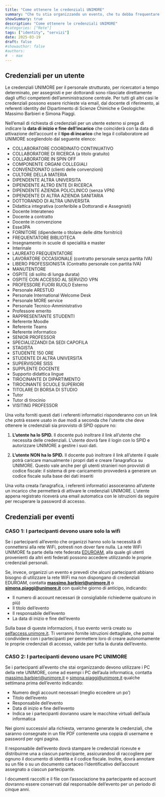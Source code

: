 ```yaml
---
title: "Come ottenere le credenziali UNIMORE"
summary: "Che tu stia organizzando un evento, che tu debba frequentare il DSCG per un periodo di tempo, in questa guida puoi trovare come ottenere le credenziali UNIMORE"
showSummary: true
description: "Come ottenere le credenziali UNIMORE"
#categories: ["Rete"]
tags: ["identity", "servizi"]
date: 2025-03-19
draft: false
#showauthor: false
#authors:
#  - max
---
```


## Credenziali per un utente

Le credenziali UNIMORE per il personale strutturato, per ricercatori a tempo determinato, per assegnisti e per dottorandi sono rilasciate direttamente dagli uffici competenti dell’amministrazione centrale. Per tutti gli altri casi le credenziali possono essere richieste via email, dal docente di riferimento, ai referenti identity del Dipartimento di Scienze Chimiche e Geologiche: Massimo Barbieri e Simona Piaggi.

Nell’email di richiesta di credenziali per un utente esterno si prega di indicare la **data di inizio e fine dell’incarico** che coinciderà con la data di attivazione dell’account e il **tipo di incarico** che lega il collaboratore ad UNIMORE scegliendolo dal seguente elenco:

- COLLABORATORE COORDINATO CONTINUATIVO
- COLLABORATORE DI RICERCA (a titolo gratuito)
- COLLABORATORE IN SPIN OFF
- COMPONENTE ORGANI COLLEGIALI
- CONVENZIONATO (clienti delle convenzioni)
- CULTORE DELLA MATERIA
- DIPENDENTE ALTRA UNIVERSITA
- DIPENDENTE ALTRO ENTE DI RICERCA
- DIPENDENTE AZIENDA POLICLINICO (senza VPN)
- DIPENDENTE DI ALTRA AZIENDA SANITARIA
- DOTTORANDO DI ALTRA UNIVERSITA
- Didattica integrativa (conferibile a Dottorandi e Assegnisti)
- Docente Interateneo
- Docente a contratto
- Docente in convenzione
- Esse3PA
- FORNITORE (dipendente o titolare delle ditte fornitrici)
- FREQUENTATORE BIBLIOTECA
- Insegnamento in scuole di specialità e master
- Interinale
- LAUREATO FREQUENTATORE
- LAVORATORE OCCASIONALE (contratto personale senza partita IVA)
- LIBERO PROFESSIONISTA (Contratto personale con partita IVA)
- MANUTENTORE
- OSPITE (di solito di lunga durata)
- OSPITE CON ACCESSO AL SERVIZIO VPN
- PROFESSORE FUORI RUOLO Esterno
- Personale ARESTUD
- Personale International Welcome Desk
- Personale MORE service
- Personale Tecnico-Amministrativo
- Professore emerito
- RAPPRESENTANTE STUDENTI
- Referente Moodle
- Referente Teams
- Referente informatico
- SENIOR PROFESSOR
- SPECIALIZZANDI DA SEDI CAPOFILA
- STAGISTA
- STUDENTE 150 ORE
- STUDENTE DI ALTRA UNIVERSITA
- SUPERVISORE SISS
- SUPPLENTE DOCENTE
- Supporto didattica lingue
- TIROCINANTE DI DIPARTIMENTO
- TIROCINANTE SCUOLE SUPERIORI
- TITOLARE DI BORSA DI STUDIO
- Tutor
- Tutor di tirocinio
- VISITING PROFESSOR

Una volta forniti questi dati i referenti informatici risponderanno con un link che potrà essere usato in due modi a seconda che l'utente che deve ottenere le credenziali sia provvisto di SPID oppure no:

1. **L’utente ha lo SPID.** Il docente può inoltrare il link all’utente che necessita delle credenziali. L'utente dovrà fare il login con lo SPID e autorizzare UNIMORE a gestire i suoi dati.

2. **L’utente NON ha lo SPID.** Il docente può inoltrare il link all’utente il quale potrà caricare manualmente i propri dati e creare l’anagrafica su UNIMORE. Questo vale anche per gli utenti stranieri non provvisti di codice fiscale: il sistema di pre-caricamento provvederà a generare un codice fiscale sulla base dei dati inseriti

Una volta creata l’anagrafica, i referenti informatici assoceranno all’utente un incarico che permetterà di attivare le credenziali UNIMORE. L’utente appena registrato riceverà una email automatica con le istruzioni da seguire per recuperare la password di accesso.

## Credenziali per eventi

### CASO 1: I partecipanti devono usare solo la wifi

Se i partecipanti all’evento che organizzi hanno solo la necessità di connettersi alla rete WiFi, potresti non dover fare nulla. La rete WiFi UNIMORE fa parte della rete federata [EDUROAM](https://eduroam.unimore.it/), alla quale gli utenti provenienti da altri enti federati possono accedere utilizzando le proprie credenziali personali.

Se, invece, organizzi un evento e prevedi che alcuni partecipanti abbiano bisogno di utilizzare la rete WiFi ma non dispongano di credenziali EDUROAM, contatta **massimo.barbieri@unimore.it** o **simona.piaggi@unimore.it** con qualche giorno di anticipo, indicando:

- Il numero di account necessari (è consigliabile richiederne qualcuno in più)
- Il titolo dell’evento
- Il responsabile dell’evento
- La data di inizio e fine dell’evento

Sulla base di queste informazioni, il tuo evento verrà creato su [selfaccess.unimore.it](https://selfaccess.unimore.it).
Ti verranno fornite istruzioni dettagliate, che potrai condividere con i partecipanti per permettere loro di creare autonomamente le proprie credenziali di accesso, valide per tutta la durata dell’evento.



### CASO 2: I partecipanti devono usare PC UNIMORE

Se i partecipanti all’evento che stai organizzando devono utilizzare i PC della rete UNIMORE, come ad esempi i PC dell’aula informatica, contatta massimo.barbieri@unimore.it o simona.piaggi@unimore.it qualche settimana prima dell’evento indicando:

- Numero degli account necessari (meglio eccedere un po’)
- Titolo dell’evento
- Responsabile dell’evento
- Data di inizio e fine dell’evento
- Indica se i partecipanti dovranno usare le macchine virtuali dell’aula informatica

Nei giorni successivi alla richiesta, verranno generate le credenziali, che saranno consegnate in un file PDF contenente una coppia di username e password per ogni pagina.

Il responsabile dell’evento dovrà stampare le credenziali ricevute e distribuirne una a ciascun partecipante, assicurandosi di raccogliere per ognuno il documento di identità e il codice fiscale. Inoltre, dovrà annotare su un file o su un documento cartaceo l’identificativo dell’account assegnato a ciascun partecipante.

I documenti raccolti e il file con l’associazione tra partecipante ed account dovranno essere conservati dal responsabile dell’evento per un periodo di cinque anni.


